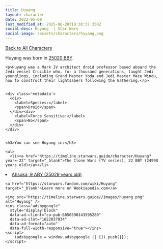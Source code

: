```yaml
---
title: Huyang
layout: character
date: 2022-05-08
last_modified_at: 2025-06-28T19:38:37.350Z
social-desc: Huyang  | Star Wars
social-image: /assets/characters/huyang.png
---
```

<a href="/character" class="smaller">Back to All Characters</a>

<div class="character-profile container">
  <div class="col-10">
    <p>
    Huyang             was born in <a href="https://timeline.starwars.guide/character/Huyang?year=-300" target="_blank">25020 BBY</a>.
    </p>

    <p>Huyang was a Mark IV architect droid professor based aboard the Jedi vessel Crucible who, for a thousand generations, taught Jedi younglings, including Grand Master Yoda and Jedi Master Mace Windu, how to construct their lightsabers following the Gathering.</p>


    <div class='metadata'>
      <div>
        <label>Species:</label>
        <span>Droid</span>
      </div><div>
        <label>Force Sensitive:</label>
        <span>No</span>
      </div>
    </div>


    <h3>You can see Huyang in:</h3>

    <ul>
      <li><a href="https://timeline.starwars.guide/character/Huyang?year=-22" target="_blank">The Clone Wars (TV series), 22 BBY (24998 years old)</a></li>
  <li><a href="https://timeline.starwars.guide/character/Huyang?year=9" target="_blank">Ahsoka, 9 ABY (25029 years old)</a></li>
    </ul>

    <a href="https://starwars.fandom.com/wiki/Huyang" target="_blank">Learn more on Wookiepedia.com</a>
  </div>
  <div class="character_image col-2">
    
    <img src="https://timeline.starwars.guide//images/huyang.png" alt="Huyang" />
    <ins class="adsbygoogle"
      style="display:block"
      data-ad-client="ca-pub-6056590143595280"
      data-ad-slot="1622037034"
      data-ad-format="auto"
      data-full-width-responsive="true"></ins>
    <script>
        (adsbygoogle = window.adsbygoogle || []).push({});
    </script>
  </div>
</div>

